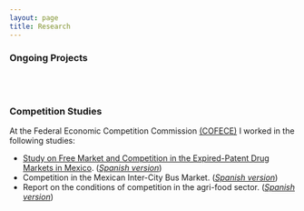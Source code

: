 ```yaml
---
layout: page
title: Research
---
```



### Ongoing Projects
<br>
<br>

### Competition Studies
At the Federal Economic Competition Commission [(COFECE)](https://www.cofece.mx/?lang=en) I worked in the following studies: 

- [Study  on  Free  Market  and  Competition  in  the Expired-Patent Drug Markets in Mexico](https://www.cofece.mx/study-on-free-market-and-competition-in-the-expired-patent-drug-markets-in-mexico-cofece-in-2017/). ([*Spanish version*](https://www.cofece.mx/estudio-sobre-medicamentos-con-patente-vencida-cofece-2017/))
- Competition in the Mexican Inter-City Bus Market. ([*Spanish version*](https://www.cofece.mx/estudios-economicos-estudio-de-competencia-en-el-autotransporte-federal-de-pasajeros/))
- Report on the conditions of competition in the agri-food sector. ([*Spanish version*](https://www.cofece.mx/reporte-sobre-las-condiciones-de-competencia-en-el-sector-agroalimentario-2/)) 
